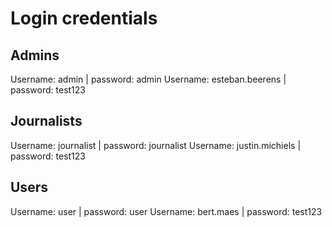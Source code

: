 # Login credentials

## Admins

Username: admin  |  password: admin
Username: esteban.beerens  |  password: test123

## Journalists

Username: journalist  |  password: journalist
Username: justin.michiels  |  password: test123

## Users

Username: user  |  password: user
Username: bert.maes  |  password: test123
